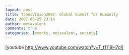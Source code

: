 ```yaml
---
layout: post
title: TransVision2007: Global Summit for Humanity
date: 2007-06-25 23:14
author: metavalent
comments: true
categories: [events, metavalent, society]
---
```

[youtube http://www.youtube.com/watch?v=T_t1119H7dI]
